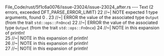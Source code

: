 File_Code/rust/5f1c6a0076/issue-23024/issue-23024_after.rs --- Text (2 errors, exceeded DFT_PARSE_ERROR_LIMIT)
22     //~| NOTE expected 1 type arguments, found 0                                                                                                           . 
23     //~| ERROR the value of the associated type `Output` (from the trait `std::ops::FnOnce`)                                                              22     //~| ERROR the value of the associated type `Output` (from the trait `std::ops::FnOnce`)
24     //~| NOTE in this expansion of println!                                                                                                                  
25     //~| NOTE in this expansion of println!                                                                                                                  
26     //~| NOTE in this expansion of println!                                                                                                                  
27     //~| NOTE in this expansion of println!                                                                                                                  

